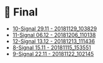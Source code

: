 # 📅 Final

<!--Index-->

- [10-Signal 29.11 - 20181129_103829](10-Signal%2029.11%20-%2020181129_103829.pdf)
- [11-Signal 06.12 - 20181206_110138](11-Signal%2006.12%20-%2020181206_110138.pdf)
- [12-Signal 13.12 - 20181213_111436](12-Signal%2013.12%20-%2020181213_111436.pdf)
- [8-Signal 15.11 - 20181115_153551](8-Signal%2015.11%20-%2020181115_153551.pdf)
- [9-Signal 22.11 - 20181122_102145](9-Signal%2022.11%20-%2020181122_102145.pdf)

<!--Index-->
